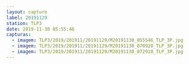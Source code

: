 ```yaml
---
layout: capture
label: 20191129
station: TLP3
date: 2019-11-30 05:55:46
capturas:
  - imagem: TLP3/2019/201911/20191129/M20191130_055546_TLP_3P.jpg
  - imagem: TLP3/2019/201911/20191129/M20191130_070920_TLP_3P.jpg
  - imagem: TLP3/2019/201911/20191129/M20191130_072910_TLP_3P.jpg
---
```

